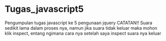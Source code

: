 # Tugas_javascript5
Pengumpulan tugas javascript ke 5 pengunaan jquery
CATATAN!!
Suara sedikit lama dalam proses nya, namun jika suara tidak keluar maka mohon klik inspect, entang ngimana cara nya setelah saya inspect suara nya keluar 
